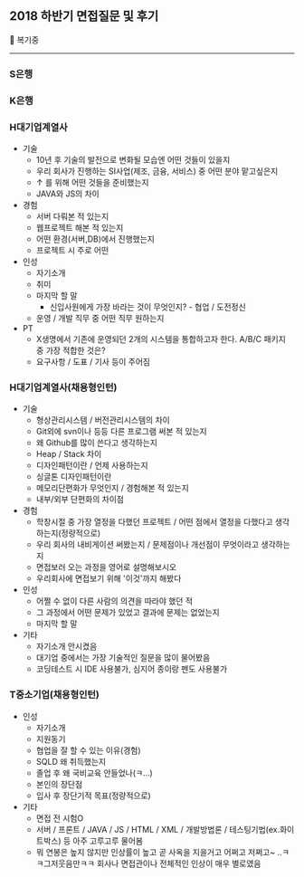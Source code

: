 ## 2018 하반기 면접질문 및 후기

:speech_balloon: 복기중
<hr/>

### S은행

### K은행

### H대기업계열사
* 기술
  * 10년 후 기술의 발전으로 변화될 모습엔 어떤 것들이 있을지
  * 우리 회사가 진행하는 SI사업(제조, 금융, 서비스) 중 어떤 분야 맡고싶은지
  * ↑ 를 위해 어떤 것들을 준비했는지
  * JAVA와 JS의 차이
* 경험
  * 서버 다뤄본 적 있는지
  * 웹프로젝트 해본 적 있는지
  * 어떤 환경(서버,DB)에서 진행했는지
  * 프로젝트 시 주로 어떤 
* 인성
  * 자기소개
  * 취미
  * 마지막 할 말
    * 신입사원에게 가장 바라는 것이 무엇인지? - 협업 / 도전정신
  * 운영 / 개발 직무 중 어떤 직무 원하는지
* PT
  * X생명에서 기존에 운영되던 2개의 시스템을 통합하고자 한다. A/B/C 패키지 중 가장 적합한 것은?
  * 요구사항 / 도표 / 기사 등이 주어짐
### H대기업계열사(채용형인턴)
* 기술
  * 형상관리시스템 / 버전관리시스템의 차이
  * Git외에 svn이나 등등 다른 프로그램 써본 적 있는지
  * 왜 Github를 많이 쓴다고 생각하는지
  * Heap / Stack 차이
  * 디자인패턴이란 / 언제 사용하는지
  * 싱글톤 디자인패턴이란
  * 메모리단편화가 무엇인지 / 경험해본 적 있는지
  * 내부/외부 단편화의 차이점
* 경험
  * 학창시절 중 가장 열정을 다했던 프로젝트 / 어떤 점에서 열정을 다했다고 생각하는지(정량적으로)
  * 우리 회사의 내비게이션 써봤는지 / 문제점이나 개선점이 무엇이라고 생각하는지
  * 면접보러 오는 과정을 영어로 설명해보시오
  * 우리회사에 면접보기 위해 '이것'까지 해봤다
* 인성
  * 어쩔 수 없이 다른 사람의 의견을 따라야 했던 적
  * 그 과정에서 어떤 문제가 있었고 결과에 문제는 없었는지
  * 마지막 할 말
* 기타
  * 자기소개 안시켰음
  * 대기업 중에서는 가장 기술적인 질문을 많이 물어봤음
  * 코딩테스트 시 IDE 사용불가, 심지어 종이랑 펜도 사용불가
### T중소기업(채용형인턴)
* 인성
  * 자기소개
  * 지원동기
  * 협업을 잘 할 수 있는 이유(경험)
  * SQLD 왜 취득했는지
  * 졸업 후 왜 국비교육 안들었나(ㅋ...)
  * 본인의 장단점
  * 입사 후 장단기적 목표(정량적으로)
* 기타
  * 면접 전 시험O
  * 서버 / 프론트 / JAVA / JS / HTML / XML / 개발방법론 / 테스팅기법(ex.화이트박스) 등 아주 고루고루 물어봄
  * 뭐 연봉은 높지 않지만 인상률이 높고 곧 사옥을 지을거고 어쩌고 저쩌고~ ..ㅋㅋ그저웃음만ㅋㅋ 회사나 면접관이나 전체적인 인상이 매우 별로였음
